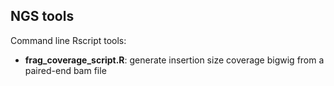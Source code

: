 ## NGS tools

Command line Rscript tools:
  - **frag_coverage_script.R**: generate insertion size coverage bigwig from a paired-end bam file
